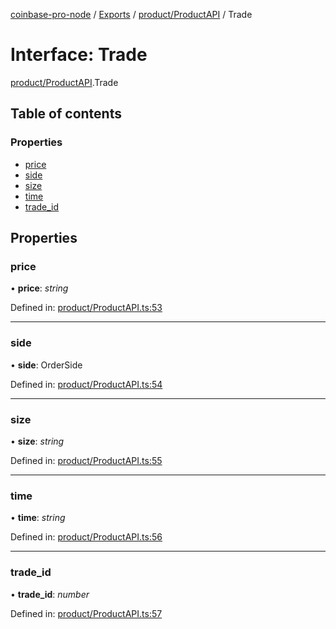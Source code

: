 [coinbase-pro-node](../README.md) / [Exports](../modules.md) / [product/ProductAPI](../modules/product_productapi.md) / Trade

# Interface: Trade

[product/ProductAPI](../modules/product_productapi.md).Trade

## Table of contents

### Properties

- [price](product_productapi.trade.md#price)
- [side](product_productapi.trade.md#side)
- [size](product_productapi.trade.md#size)
- [time](product_productapi.trade.md#time)
- [trade\_id](product_productapi.trade.md#trade_id)

## Properties

### price

• **price**: *string*

Defined in: [product/ProductAPI.ts:53](https://github.com/bennycode/coinbase-pro-node/blob/e63aeae/src/product/ProductAPI.ts#L53)

___

### side

• **side**: OrderSide

Defined in: [product/ProductAPI.ts:54](https://github.com/bennycode/coinbase-pro-node/blob/e63aeae/src/product/ProductAPI.ts#L54)

___

### size

• **size**: *string*

Defined in: [product/ProductAPI.ts:55](https://github.com/bennycode/coinbase-pro-node/blob/e63aeae/src/product/ProductAPI.ts#L55)

___

### time

• **time**: *string*

Defined in: [product/ProductAPI.ts:56](https://github.com/bennycode/coinbase-pro-node/blob/e63aeae/src/product/ProductAPI.ts#L56)

___

### trade\_id

• **trade\_id**: *number*

Defined in: [product/ProductAPI.ts:57](https://github.com/bennycode/coinbase-pro-node/blob/e63aeae/src/product/ProductAPI.ts#L57)
